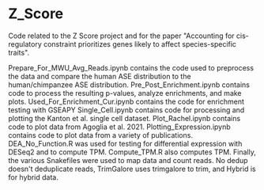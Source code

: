 # Z_Score
Code related to the Z Score project and for the paper "Accounting for cis-regulatory constraint prioritizes genes likely to affect species-specific traits".  

Prepare_For_MWU_Avg_Reads.ipynb contains the code used to preprocess the data and compare the human ASE distribution to the human/chimpanzee ASE distribution.
Pre_Post_Enrichment.ipynb contains code to process the resulting p-values, analyze enrichments, and make plots.
Used_For_Enrichment_Cur.ipynb contains the code for enrichment testing with GSEAPY
Single_Cell.ipynb contains code for processing and plotting the Kanton et al. single cell dataset.
Plot_Rachel.ipynb contains code to plot data from Agoglia et al. 2021.
Plotting_Expression.ipynb contains code to plot data from a variety of publications.
DEA_No_Function.R was used for testing for differential expression with DESeq2 and to compute TPM.
Compute_TPM.R also computes TPM.
Finally, the various Snakefiles were used to map data and count reads.  No dedup doesn't deduplicate reads, TrimGalore uses trimgalore to trim, and Hybrid is for hybrid data.  
